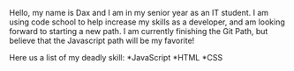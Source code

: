 Hello, my name is Dax and I am in my senior year as an IT student.
I am using code school to help increase my skills as a developer,
and am looking forward to starting a new path. I am currently finishing
the Git Path, but believe that the Javascript path will be my favorite!

Here us a list of my deadly skill:
*JavaScript
*HTML
*CSS
